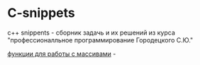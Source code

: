
# C-snippets
c++ snippents - сборник задачь и их решений из курса "профессионалльное программирование Городецкого С.Ю." 

[функции для работы с массивами](arrays) - 
